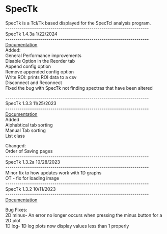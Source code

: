 # SpecTk<br>
SpecTk is a Tcl/Tk based displayed for the SpecTcl analysis program.<br>
----------------------------------------------------------------------<br>
SpecTk 1.4.3a 1/22/2024<br>
----------------------------------------------------------------------<br>
[Documentation](https://docs.google.com/presentation/d/1V1uRefG0IhFQwFV-7GBykBjFrAimZcgteWKnRJZ8g_I/edit?usp=sharing)<br>
Added:<br>
General Performance improvements<br>
Disable Option in the Reorder tab<br>
Append config option<br>
Remove appended config option<br>
Write ROI: prints ROI data to a csv<br>
Disconnect and Reconnect<br>
Fixed the bug with SpecTk not finding spectras that have been altered<br>

----------------------------------------------------------------------<br>
SpecTk 1.3.3 11/25/2023<br>
----------------------------------------------------------------------<br>
[Documentation](https://docs.google.com/presentation/d/1TP9ysYxrz8ztmJyVa3nJ3cASFMIH6fjpUy7kyIkzyBw/edit?usp=sharing)<br>
Added<br>
Alphabtical tab sorting<br>
Manual Tab sorting<br>
List class<br>

Changed:<br>
Order of Saving pages<br>
----------------------------------------------------------------------<br>
SpecTk 1.3.2a 10/28/2023<br>
----------------------------------------------------------------------<br>
Minor fix to how updates work with 1D graphs<br>
OT - fix for loading image<br>
----------------------------------------------------------------------<br>
SpecTk 1.3.2 10/11/2023<br>
----------------------------------------------------------------------<br>
[Documentation](https://docs.google.com/presentation/d/1o-HqA8wSc4IL27_lxXwigTyHN7cj0XsWjW2R6J8M8R4/edit?usp=sharing)<br>

Bug Fixes:<br>
2D minus- An error no longer occurs when pressing the minus button for a 2D plot  <br>
1D log- 1D log plots now display values less than 1 properly  <br>
